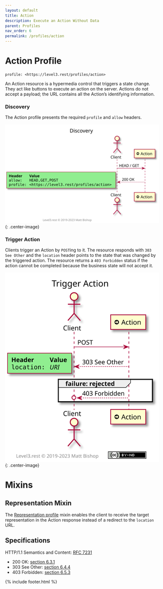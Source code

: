 ```yaml
---
layout: default
title: Action
description: Execute an Action Without Data
parent: Profiles
nav_order: 6
permalink: /profiles/action
---
```

# Action Profile

```
profile: <https://level3.rest/profiles/action>
```

An Action resource is a hypermedia control that triggers a state change. They act like buttons to execute an action on the server. Actions do not accept a payload; the URL contains all the Action’s identifying information.

### Discovery

The Action profile presents the required `profile` and `allow` headers.

![](action/discovery.svg){: .center-image}

### Trigger Action

Clients trigger an Action by `POST`ing to it. The resource responds with `303 See Other` and the `location` header points to the state that was changed by the triggered action. The resource returns a `403 Forbidden` status if the action cannot be completed because the business state will not accept it.

![](action/trigger.svg){: .center-image}

# Mixins

## Representation Mixin

The [Representation profile](representation.md) mixin enables the client to receive the target representation in the Action response instead of a redirect to the `location` URL.

## Specifications

HTTP/1.1 Semantics and Content: [RFC 7231](https://tools.ietf.org/html/rfc7231)

- 200 OK: [section 6.3.1](https://tools.ietf.org/html/rfc7231#section-6.3.1)
- 303 See Other: [section 6.4.4](https://tools.ietf.org/html/rfc7231#section-6.4.4)
- 403 Forbidden: [section 6.5.3](https://tools.ietf.org/html/rfc7231#section-6.5.3)


{% include footer.html %}
